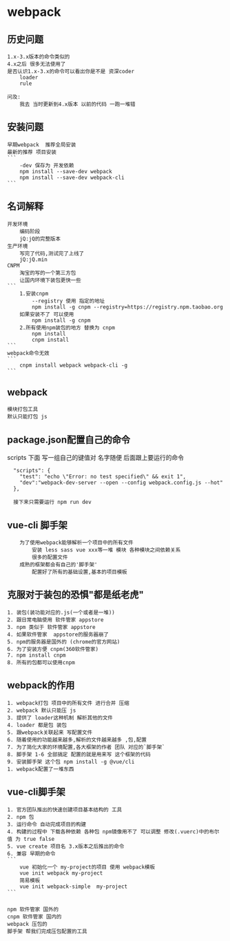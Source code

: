 # webpack

## 历史问题
    1.x-3.x版本的命令类似的
    4.x之后 很多无法使用了
    是否认识1.x-3.x的命令可以看出你是不是 资深coder
        loader
        rule
    
    问及:
        我去 当时更新到4.x版本 以前的代码 一跑一堆错

## 安装问题

    早期webpack  推荐全局安装
    最新的推荐 项目安装
    ```
        -dev 保存为 开发依赖
        npm install --save-dev webpack
        npm install --save-dev webpack-cli
    ```

## 名词解释

    开发环境
        编码阶段
        jQ:jQ的完整版本
    生产环境
        写完了代码,测试完了上线了
        jQ:jQ.min
    CNPM
        淘宝的写的一个第三方包
        让国内环境下装包更快一些
    ```
        1.安装cnpm
            --registry 使用 指定的地址
            npm install -g cnpm --registry=https://registry.npm.taobao.org
        如果安装不了 可以使用
            npm install -g cnpm
        2.所有使用npm装包的地方 替换为 cnpm
            npm install
            cnpm install
    ```
    webpack命令无效
    ```
        cnpm install webpack webpack-cli -g
    ```

## webpack
    模块打包工具
    默认只能打包 js

## package.json配置自己的命令

scripts 下面 写一组自己的键值对
名字随便 后面跟上要运行的命令
```
  "scripts": {
    "test": "echo \"Error: no test specified\" && exit 1",
    "dev":"webpack-dev-server --open --config webpack.config.js --hot"
  },

  接下来只需要运行 npm run dev
```

## vue-cli 脚手架

```
    为了使用webpack能够解析一个项目中的所有文件 
        安装 less sass vue xxx等一堆 模块 各种模块之间依赖关系
        很多的配置文件
    成熟的框架都会有自己的'脚手架'
        配置好了所有的基础设置,基本的项目模板
```

## 克服对于装包的恐惧"都是纸老虎"

    1. 装包(装功能对应的.js(一个或者是一堆))
    2. 跟日常电脑使用 软件管家 appstore
    3. npm 类似于 软件管家 appstore
    4. 如果软件管家  appstore的服务器崩了
    5. npm的服务器是国外的 (chrome的官方网站)
    6. 为了安装方便 cnpm(360软件管家)
    7. npm install cnpm
    8. 所有的包都可以使用cnpm

## webpack的作用
    1. webpack打包 项目中的所有文件 进行合并 压缩
    2. webpack 默认只能压 js
    3. 提供了 loader这种机制 解析其他的文件
    4. loader 都是包 装包
    5. 跟webpack关联起来 写配置文件
    6. 随着使用的功能越来越多,解析的文件越来越多 ,包,配置
    7. 为了简化大家的环境配置,各大框架的作者 团队 对应的`脚手架`
    8. 脚手架 1-6 全部搞定 配置的就是用来写 这个框架的代码
    9. 安装脚手架 这个包 npm install -g @vue/cli
    1. webpack配置了一堆东西

## vue-cli脚手架

    1. 官方团队推出的快速创建项目基本结构的 工具 
    2. npm 包
    3. 运行命令 自动完成项目的构建
    4. 构建的过程中 下载各种依赖 各种包 npm镜像用不了 可以调整 修改(.vuerc)中的布尔值 为 true false
    5. vue create 项目名 3.x版本之后推出的命令
    6. 兼容 早期的命令 
    ```
        vue 初始化一个 my-project的项目 使用 webpack模板
        vue init webpack my-project
        简易模板 
        vue init webpack-simple  my-project
    ```

###
    npm 软件管家 国外的
    cnpm 软件管家 国内的
    webpack 压包的
    脚手架 帮我们完成压包配置的工具